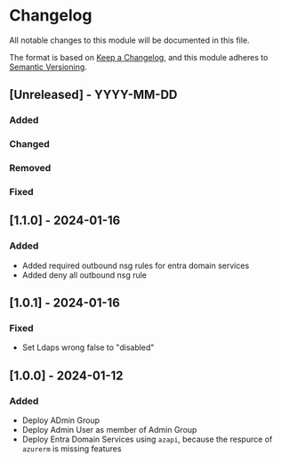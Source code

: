 # Changelog
All notable changes to this module will be documented in this file.
 
The format is based on [Keep a Changelog](https://keepachangelog.com/en/1.1.0/),
and this module adheres to [Semantic Versioning](https://semver.org/spec/v2.0.0.html).
 
## [Unreleased] - YYYY-MM-DD

### Added

### Changed
 
### Removed
 
### Fixed

## [1.1.0] - 2024-01-16

### Added
 
- Added required outbound nsg rules for entra domain services
- Added deny all outbound nsg rule

## [1.0.1] - 2024-01-16
 
### Fixed

- Set Ldaps wrong false to "disabled"

## [1.0.0] - 2024-01-12

### Added
 
- Deploy ADmin Group
- Deploy Admin User as member of Admin Group
- Deploy Entra Domain Services using `azapi`, because the respurce of `azurerm` is missing features
